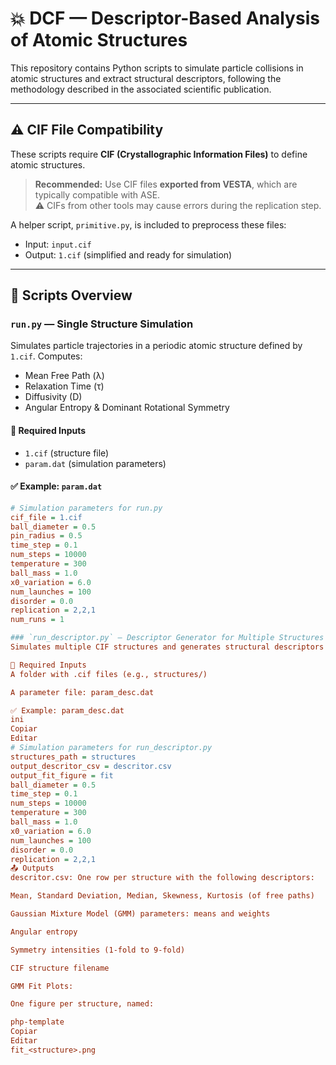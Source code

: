 # 💥 DCF — Descriptor-Based Analysis of Atomic Structures

This repository contains Python scripts to simulate particle collisions in atomic structures and extract structural descriptors, following the methodology described in the associated scientific publication.

---

## ⚠️ CIF File Compatibility

These scripts require **CIF (Crystallographic Information Files)** to define atomic structures.

> **Recommended:** Use CIF files **exported from VESTA**, which are typically compatible with ASE.  
> ⚠️ CIFs from other tools may cause errors during the replication step.

A helper script, `primitive.py`, is included to preprocess these files:
- Input: `input.cif`
- Output: `1.cif` (simplified and ready for simulation)

---

## 📜 Scripts Overview

### `run.py` — Single Structure Simulation

Simulates particle trajectories in a periodic atomic structure defined by `1.cif`. Computes:

- Mean Free Path (λ)
- Relaxation Time (τ)
- Diffusivity (D)
- Angular Entropy & Dominant Rotational Symmetry

#### 🔧 Required Inputs
- `1.cif` (structure file)
- `param.dat` (simulation parameters)

#### ✅ Example: `param.dat`

```ini
# Simulation parameters for run.py
cif_file = 1.cif
ball_diameter = 0.5
pin_radius = 0.5
time_step = 0.1
num_steps = 10000
temperature = 300
ball_mass = 1.0
x0_variation = 6.0
num_launches = 100
disorder = 0.0
replication = 2,2,1
num_runs = 1

### `run_descriptor.py` — Descriptor Generator for Multiple Structures
Simulates multiple CIF structures and generates structural descriptors for dataset creation or ML applications.

🔧 Required Inputs
A folder with .cif files (e.g., structures/)

A parameter file: param_desc.dat

✅ Example: param_desc.dat
ini
Copiar
Editar
# Simulation parameters for run_descriptor.py
structures_path = structures
output_descritor_csv = descritor.csv
output_fit_figure = fit
ball_diameter = 0.5
time_step = 0.1
num_steps = 10000
temperature = 300
ball_mass = 1.0
x0_variation = 6.0
num_launches = 100
disorder = 0.0
replication = 2,2,1
📤 Outputs
descritor.csv: One row per structure with the following descriptors:

Mean, Standard Deviation, Median, Skewness, Kurtosis (of free paths)

Gaussian Mixture Model (GMM) parameters: means and weights

Angular entropy

Symmetry intensities (1-fold to 9-fold)

CIF structure filename

GMM Fit Plots:

One figure per structure, named:

php-template
Copiar
Editar
fit_<structure>.png

